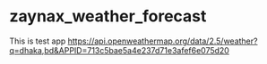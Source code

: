 # zaynax_weather_forecast
 This is test app
https://api.openweathermap.org/data/2.5/weather?q=dhaka,bd&APPID=713c5bae5a4e237d71e3afef6e075d20
